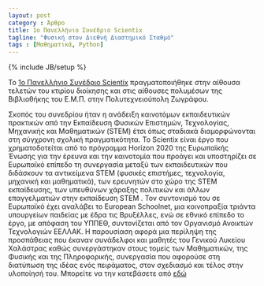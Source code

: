 ```yaml
---
layout: post
category : Άρθρο
title: 1ο Πανελλήνιο Συνέδριο Scientix
tagline: "Φυσική στον Διεθνή Διαστημικό Σταθμό"
tags : [Μαθηματικά, Python]
---
```

{% include JB/setup %}

Το [1ο Πανελλήνιο Συνέδριο Scientix](https://scientix.ellak.gr/draft-program/) πραγματοποιήθηκε στην αίθουσα τελετών του κτιρίου διοίκησης και στις αίθουσες πολυμέσων της Βιβλιοθήκης του Ε.Μ.Π. στην Πολυτεχνειούπολη Ζωγράφου.

Σκοπός του συνεδρίου ήταν η ανάδειξη καινοτόμων εκπαιδευτικών πρακτικών από την Εκπαίδευση Φυσικών Επιστημών, 
Τεχνολογίας, Μηχανικής και Μαθηματικών (STEM) έτσι όπως σταδιακά διαμορφώνονται στη σύγχρονη σχολική πραγματικότητα.
Το Scientix είναι έργο που χρηματοδοτείται από το πρόγραμμα Horizon 2020 της Ευρωπαϊκής Ένωσης για την έρευνα και την καινοτομία 
που προάγει και υποστηρίζει σε Ευρωπαϊκό επίπεδο τη συνεργασία μεταξύ των εκπαιδευτικών που διδάσκουν τα αντικείμενα STEM (φυσικές
 επιστήμες, τεχνολογία, μηχανική και μαθηματικά), των ερευνητών στο χώρο της STEM εκπαίδευσης, των υπευθύνων χάραξης πολιτικών και 
 άλλων επαγγελματιών στην εκπαίδευση STEM . Τον συντονισμό του σε Ευρωπαϊκό έχει αναλάβει το European Schoolnet, μια κοινοπραξία τριάντα 
 υπουργείων παιδείας με έδρα τις Βρυξέλλες, ενώ σε εθνικό επίπεδο το έργο, με απόφαση του ΥΠΠΕΘ, συντονίζεται από τον Οργανισμό Ανοικτών Τεχνολογιών ΕΕΛΛΑΚ.
Η παρουσίαση αφορά μια περίληψη της προσπάθειας που έκαναν συνάδελφοι και μαθητές του
Γενικού Λυκείου Χαλάστρας καθώς συνεργάστηκαν στους τομείς των Μαθηματικών, της Φυσικής και της Πληροφορικής, συνεργασία που 
αφορούσε στη διατύπωση της ιδέας ενός πειράματος, στον σχεδιασμό και τέλος στην υλοποίησή του.
Μπορείτε να την κατεβάσετε από [εδώ](https://scientix.ellak.gr/wp-content/uploads/sites/30/2018/09/petridis-%CE%A6%CF%85%CF%83%CE%B9%CE%BA%CE%AE-%CF%83%CF%84%CE%BF%CE%BD-%CE%94%CE%B9%CE%B5%CE%B8%CE%BD%CE%AE-%CE%94%CE%B9%CE%B1%CF%83%CF%84%CE%B7%CE%BC%CE%B9%CE%BA%CF%8C-%CE%A3%CF%84%CE%B1%CE%B8%CE%BC%CF%8C.pdf)
